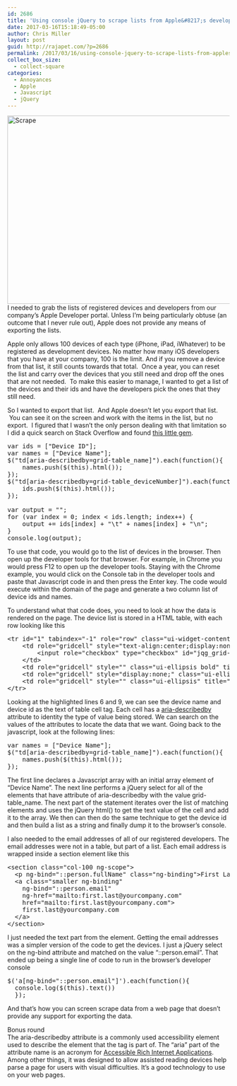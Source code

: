 ```yaml
---
id: 2686
title: 'Using console jQuery to scrape lists from Apple&#8217;s developer portal.'
date: 2017-03-16T15:18:49-05:00
author: Chris Miller
layout: post
guid: http://rajapet.com/?p=2686
permalink: /2017/03/16/using-console-jquery-to-scrape-lists-from-apples-developer-portal/
collect_box_size:
  - collect-square
categories:
  - Annoyances
  - Apple
  - Javascript
  - jQuery
---
```

<a data-flickr-embed="true"  href="https://www.flickr.com/photos/sdfriend/4330975151/in/photolist-7AHo2n-5tBuY2-5nG9d6-6Cu6n2-7T7QyJ-nD838F-7MyVgs-pzHMvF-7ysfhx-9b3ShZ-7MyWku-pt1PC3-qSaNvv-JuyvL-mX572e-sFXPqw-fHoVpn-RxGQmA-3RHmqY-77JVVD-EJZUa-a7JZpq-pozp7V-8K6ixq-aE2eAY-89tkSQ-ehKgsz-6FDYaR-6EXDzC-4SEsTq-aE2eQu-9w4UWt-m28vsm-4mEXi1-6gtnrL-5TNHYc-6Ebjgh-4Etf7H-5XMUDS-sqw1z-5NB7fm-6Vwq72-sajUjG-4meALm-5pUpzM-43q6v9-7Nn6La-6vR16J-y2jVx-Mg8u" title="Scrape"><img loading="lazy" src="https://i2.wp.com/c1.staticflickr.com/5/4049/4330975151_b96ab89fc1_z.jpg?resize=640%2C426&#038;ssl=1" width="640" height="426" alt="Scrape" data-recalc-dims="1" /></a>  
I needed to grab the lists of registered devices and developers from our company&#8217;s Apple Developer portal. Unless I&#8217;m being particularly obtuse (an outcome that I never rule out), Apple does not provide any means of exporting the lists.

Apple only allows 100 devices of each type (iPhone, iPad, iWhatever) to be registered as development devices. No matter how many iOS developers that you have at your company, 100 is the limit. And if you remove a device from that list, it still counts towards that total.  Once a year, you can reset the list and carry over the devices that you still need and drop off the ones that are not needed.  To make this easier to manage, I wanted to get a list of the devices and their ids and have the developers pick the ones that they still need.

So I wanted to export that list.  And Apple doesn&#8217;t let you export that list.  You can see it on the screen and work with the items in the list, but no export.  I figured that I wasn&#8217;t the only person dealing with that limitation so I did a quick search on Stack Overflow and found [this little gem](http://stackoverflow.com/a/29426740/206).

<pre class="brush: jscript; title: ; notranslate" title="">var ids = ["Device ID"];
var names = ["Device Name"];
$("td[aria-describedby=grid-table_name]").each(function(){
    names.push($(this).html());
});
$("td[aria-describedby=grid-table_deviceNumber]").each(function(){
    ids.push($(this).html());
});

var output = "";
for (var index = 0; index &lt; ids.length; index++) {
    output += ids[index] + "\t" + names[index] + "\n";
}
console.log(output);</pre>

To use that code, you would go to the list of devices in the browser. Then open up the developer tools for that browser. For example, in Chrome you would press F12 to open up the developer tools. Staying with the Chrome example, you would click on the Console tab in the developer tools and paste that Javascript code in and then press the Enter key. The code would execute within the domain of the page and generate a two column list of device ids and names.

To understand what that code does, you need to look at how the data is rendered on the page. The device list is stored in a HTML table, with each row looking like this

<pre class="brush: xml; highlight: [5,7]; title: ; notranslate" title="">&lt;tr id="1" tabindex="-1" role="row" class="ui-widget-content jqgrow ui-row-ltr"&gt;
    &lt;td role="gridcell" style="text-align:center;display:none;width: 34px;" aria-describedby="grid-table_cb"&gt;
        &lt;input role="checkbox" type="checkbox" id="jqg_grid-table_1" class="cbox" name="jqg_grid-table_1"&gt;
    &lt;/td&gt;
    &lt;td role="gridcell" style="" class="ui-ellipsis bold" title="iPad" aria-describedby="grid-table_name"&gt;iPad&lt;/td&gt;
    &lt;td role="gridcell" style="display:none;" class="ui-ellipsis" title="c" aria-describedby="grid-table_status"&gt;c&lt;/td&gt;
    &lt;td role="gridcell" style="" class="ui-ellipsis" title="twletpb659m0ju078namuy8xnv2j0fzt1kytanfz" aria-describedby="grid-table_deviceNumber"&gt;twletpb659m0ju078namuy8xnv2j0fzt1kytanfz&lt;/td&gt;
&lt;/tr&gt;
</pre>

Looking at the highlighted lines 6 and 9, we can see the device name and device id as the text of table cell tag. Each cell has a [aria-describedby](https://www.w3.org/TR/wai-aria/states_and_properties#aria-describedby) attribute to identity the type of value being stored. We can search on the values of the attributes to locate the data that we want. Going back to the javascript, look at the following lines:

<pre class="brush: jscript; title: ; notranslate" title="">var names = ["Device Name"];
$("td[aria-describedby=grid-table_name]").each(function(){
    names.push($(this).html());
});
</pre>

The first line declares a Javascript array with an initial array element of &#8220;Device Name&#8221;. The next line performs a jQuery select for all of the <td/> elements that have attribute of aria-describedby with the value grid-table_name. The next part of the statement iterates over the list of matching <td/> elements and uses the jQuery html() to get the text value of the cell and add it to the array. We then can then do the same technique to get the device id and then build a list as a string and finally dump it to the browser&#8217;s console.

I also needed to the email addresses of all of our registered developers. The email addresses were not in a table, but part of a list. Each email address is wrapped inside a section element like this

<pre class="brush: xml; highlight: [3,4,5,6,7,8]; title: ; notranslate" title="">&lt;section class="col-100 ng-scope"&gt;
  &lt;p ng-bind="::person.fullName" class="ng-binding"&gt;First Last&lt;/p&gt;
  &lt;a class="smaller ng-binding" 
    ng-bind="::person.email" 
    ng-href="mailto:first.last@yourcompany.com" 
    href="mailto:first.last@yourcompany.com"&gt;
    first.last@yourcompany.com
  &lt;/a&gt;
&lt;/section&gt;
</pre>

I just needed the text part from the <a/> element. Getting the email addresses was a simpler version of the code to get the devices. I just a jQuery select on the ng-bind attribute and matched on the value &#8220;::person.email&#8221;. That ended up being a single line of code to run in the browser&#8217;s developer console

<pre class="brush: jscript; title: ; notranslate" title="">$('a[ng-bind="::person.email"]').each(function(){
  console.log($(this).text())
  });
</pre>

And that&#8217;s how you can screen scrape data from a web page that doesn&#8217;t provide any support for exporting the data.

Bonus round  
The aria-describedby attribute is a commonly used accessibility element used to describe the element that the tag is part of. The &#8220;aria&#8221; part of the attribute name is an acronym for [Accessible Rich Internet Applications](https://www.w3.org/TR/wai-aria/). Among other things, it was designed to allow assisted reading devices help parse a page for users with visual difficulties. It&#8217;s a good technology to use on your web pages.
